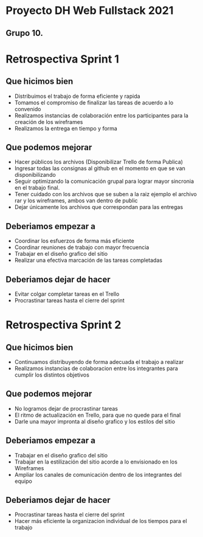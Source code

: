 # Proyecto DH Web Fullstack 2021
## Grupo 10.

# Retrospectiva Sprint 1

## Que hicimos bien

* Distribuimos el trabajo de forma eficiente y rapida
* Tomamos el compromiso de finalizar las tareas de acuerdo a lo convenido
* Realizamos instancias de colaboración entre los participantes para la creación de los wireframes
* Realizamos la entrega en tiempo y forma

## Que podemos mejorar

* Hacer públicos los archivos (Disponibilizar Trello de forma Publica)
* Ingresar todas las consignas al github en el momento en que se van disponibilizando
* Seguir optimizando la comunicación grupal para lograr mayor sincronia en el trabajo final.
* Tener cuidado con los archivos que se suben a la raiz ejemplo el archivo rar y los wireframes, ambos van dentro de public
* Dejar únicamente los archivos que correspondan para las entregas

## Deberiamos empezar a 

* Coordinar los esfuerzos de forma más eficiente
* Coordinar reuniones de trabajo con mayor frecuencia
* Trabajar en el diseño grafico del sitio
* Realizar una efectiva marcación de las tareas completadas

## Deberiamos dejar de hacer

* Evitar colgar completar tareas en el Trello
* Procrastinar tareas hasta el cierre del sprint


# Retrospectiva Sprint 2

## Que hicimos bien

* Continuamos distribuyendo de forma adecuada el trabajo a realizar
* Realizamos instancias de colaboracion entre los integrantes para cumplir los distintos objetivos

## Que podemos mejorar

* No logramos dejar de procrastinar tareas
* El ritmo de actualización en Trello, para que no quede para el final
* Darle una mayor impronta al diseño grafico y los estilos del sitio


## Deberiamos empezar a 

* Trabajar en el diseño grafico del sitio
* Trabajar en la estilización del sitio acorde a lo envisionado en los Wireframes
* Ampliar los canales de comunicación dentro de los integrantes del equipo


## Deberiamos dejar de hacer

* Procrastinar tareas hasta el cierre del sprint
* Hacer más eficiente la organizacion individual de los tiempos para el trabajo